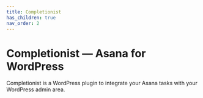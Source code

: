 ```yaml
---
title: Completionist
has_children: true
nav_order: 2
---
```


# Completionist — Asana for WordPress


Completionist is a WordPress plugin to integrate your Asana tasks with your WordPress admin area.

